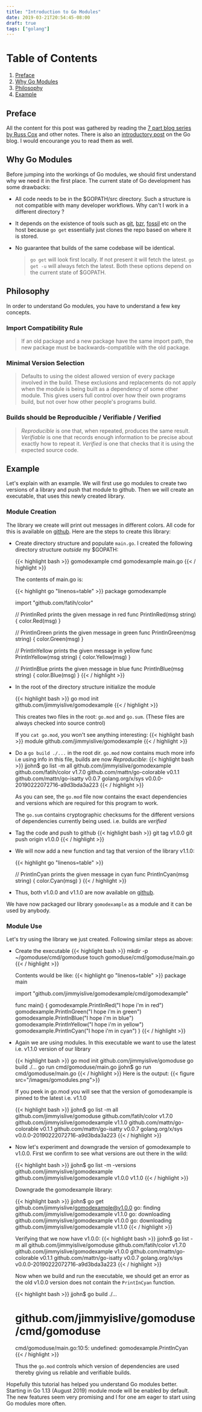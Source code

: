 ```yaml
---
title: "Introduction to Go Modules"
date: 2019-03-21T20:54:45-08:00
draft: true
tags: ["golang"]
---
```

# Table of Contents
1. [Preface](#preface)
2. [Why Go Modules](#whygomodules)
3. [Philosophy](#philosophy)
4. [Example](#example)

## Preface
All the content for this post was gathered by reading the [7 part blog series by Russ Cox](https://research.swtch.com/vgo) and other notes. There is also an [introductory post](https://blog.golang.org/using-go-modules) on the Go blog. I would encourange you to read them as well. 

## Why Go Modules
Before jumping into the workings of Go modules, we should first understand why we need it in the first place. The current state of Go development has some drawbacks:

* All code needs to be in the $GOPATH/src directory. Such a structure is not compatible with many developer workflows. Why can't I work in a different directory ?
* It depends on the existence of tools such as [git](https://git-scm.com/), [bzr](http://bazaar.canonical.com/en/), [fossil](https://www.fossil-scm.org/index.html/doc/trunk/www/index.wiki) etc on the host because `go get` essentially just clones the repo based on where it is stored.
* No guarantee that builds of the same codebase will be identical.
    
    >`go get` will look first locally. If not present it will fetch the latest. `go get -u` will always fetch the latest. Both these options depend on the current state of $GOPATH.

## Philosophy
In order to understand Go modules, you have to understand a few key concepts.

### Import Compatibility Rule
>If an old package and a new package have the same import path, the new package must be backwards-compatible with the old package.

### Minimal Version Selection
>Defaults to using the oldest allowed version of every package involved in the build. These exclusions and replacements do not apply when the module is being built as a dependency of some other module. This gives users full control over how their own programs build, but not over how other people's programs build.

### Builds should be Reproducible / Verifiable / Verified
>*Reproducible* is one that, when repeated, produces the same result.
>*Verifiable* is one that records enough information to be precise about exactly how to repeat it.
>*Verified* is one that checks that it is using the expected source code.

## Example
Let's explain with an example. We will first use go modules to create two versions of a library and push that module to github. Then we will create an executable, that uses this newly created library.

### Module Creation

The library we create will print out messages in different colors. All code for this is available on [github](https://github.com/jimmyislive/gomodexample). Here are the steps to create this library:

* Create directory structure and populate `main.go`. I created the following directory structure *outside* my $GOPATH:

    {{< highlight bash >}}
    gomodexample
        cmd
            gomodexample
                main.go
    {{< / highlight >}}

    The contents of main.go is:

    {{< highlight go "linenos=table" >}}
    package gomodexample

    import "github.com/fatih/color"

    // PrintInRed prints the given message in red
    func PrintInRed(msg string) {
            color.Red(msg)
    }

    // PrintInGreen prints the given message in green
    func PrintInGreen(msg string) {
            color.Green(msg)
    }

    // PrintInYellow prints the given message in yellow
    func PrintInYellow(msg string) {
            color.Yellow(msg)
    }

    // PrintInBlue prints the given message in blue
    func PrintInBlue(msg string) {
            color.Blue(msg)
    }
    {{< / highlight >}}

* In the root of the directory structure initialize the module

    {{< highlight bash >}}
    go mod init github.com/jimmyislive/gomodexample
    {{< / highlight >}}

    This creates two files in the root: `go.mod` and `go.sum`. (These files are always checked into source control)

    If you `cat go.mod`, you won't see anything interesting:
    {{< highlight bash >}}
    module github.com/jimmyislive/gomodexample
    {{< / highlight >}}
* Do a `go build ./...` in the root dir. `go.mod` now contains much more info i.e using info in this file, builds are now *Reproducible*:
    {{< highlight bash >}}
    jjohn$ go list -m all
    github.com/jimmyislive/gomodexample
    github.com/fatih/color v1.7.0
    github.com/mattn/go-colorable v0.1.1
    github.com/mattn/go-isatty v0.0.7
    golang.org/x/sys v0.0.0-20190222072716-a9d3bda3a223
    {{< / highlight >}}

    As you can see, the `go.mod` file now contains the exact dependencies and versions which are required for this program to work.

    The `go.sum` contains cryptographic checksums for the different versions of dependencies currently being used. i.e. builds are *verified*

* Tag the code and push to github
    {{< highlight bash >}}
    git tag v1.0.0
    git push origin v1.0.0
    {{< / highlight >}}
* We will now add a new function and tag that version of the library v1.1.0:

    {{< highlight go "linenos=table" >}}

    // PrintInCyan prints the given message in cyan
    func PrintInCyan(msg string) {
            color.Cyan(msg)
    }
    {{< / highlight >}}
* Thus, both v1.0.0 and v1.1.0 are now available on [github](https://github.com/jimmyislive/gomodexample).

We have now packaged our library `gomodexample` as a module and it can be used by anybody.

### Module Use
Let's try using the library we just created. Following similar steps as above:

* Create the executable
    {{< highlight bash >}}
    mkdir -p ~/gomoduse/cmd/gomoduse
    touch gomoduse/cmd/gomoduse/main.go
    {{< / highlight >}}

    Contents would be like:
    {{< highlight go "linenos=table" >}}
    package main

    import "github.com/jimmyislive/gomodexample/cmd/gomodexample"

    func main() {
        gomodexample.PrintInRed("I hope i'm in red")
        gomodexample.PrintInGreen("I hope i'm in green")
        gomodexample.PrintInBlue("I hope i'm in blue")
        gomodexample.PrintInYellow("I hope i'm in yellow")
        gomodexample.PrintInCyan("I hope i'm in cyan")
    }
    {{< / highlight >}}

* Again we are using modules. In this executable we want to use the latest i.e. v1.1.0 version of our library

    {{< highlight bash >}}
    go mod init github.com/jimmyislive/gomoduse
    go build ./...
    go run cmd/gomoduse/main.go
    jjohn$ go run cmd/gomoduse/main.go
    {{< / highlight >}}
    Here is the output:
    {{< figure src="/images/gomodules.png">}}


    If you peek in go.mod you will see that the version of gomodexample is pinned to the latest i.e. v1.1.0

    {{< highlight bash >}}
    jjohn$ go list -m all
    github.com/jimmyislive/gomoduse
    github.com/fatih/color v1.7.0
    github.com/jimmyislive/gomodexample v1.1.0
    github.com/mattn/go-colorable v0.1.1
    github.com/mattn/go-isatty v0.0.7
    golang.org/x/sys v0.0.0-20190222072716-a9d3bda3a223
    {{< / highlight >}}

* Now let's experiment and downgrade the version of gomodexample to v1.0.0. First we confirm to see what versions are out there in the wild:

    {{< highlight bash >}}
    jjohn$ go list -m -versions github.com/jimmyislive/gomodexample
    github.com/jimmyislive/gomodexample v1.0.0 v1.1.0
    {{< / highlight >}}

    Downgrade the gomodexample library:

    {{< highlight bash >}}
    jjohn$ go get github.com/jimmyislive/gomodexample@v1.0.0
    go: finding github.com/jimmyislive/gomodexample v1.1.0
    go: downloading github.com/jimmyislive/gomodexample v1.0.0
    go: downloading github.com/jimmyislive/gomodexample v1.1.0
    {{< / highlight >}}

    Verifying that we now have v1.0.0:
    {{< highlight bash >}}
    jjohn$ go list -m all
    github.com/jimmyislive/gomoduse
    github.com/fatih/color v1.7.0
    github.com/jimmyislive/gomodexample v1.0.0
    github.com/mattn/go-colorable v0.1.1
    github.com/mattn/go-isatty v0.0.7
    golang.org/x/sys v0.0.0-20190222072716-a9d3bda3a223
    {{< / highlight >}}

    Now when we build and run the executable, we should get an error as the old v1.0.0 version does not contain the `PrintInCyan` function.

    {{< highlight bash >}}
    jjohn$ go build ./...
    # github.com/jimmyislive/gomoduse/cmd/gomoduse
    cmd/gomoduse/main.go:10:5: undefined: gomodexample.PrintInCyan
    {{< / highlight >}}

    Thus the `go.mod` controls which version of dependencies are used thereby giving us reliable and verifiable builds.

Hopefully this tutorial has helped you understand Go modules better. Starting in Go 1.13 (August 2019) module mode will be enabled by default. The new features seem very promising and I for one am eager to start using Go modules more often.




    







